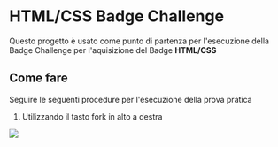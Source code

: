 # HTML/CSS Badge Challenge

Questo progetto è usato come punto di partenza per l'esecuzione della
Badge Challenge per l'aquisizione del Badge **HTML/CSS**

## Come fare

Seguire le seguenti procedure per l'esecuzione della prova pratica 

1. Utilizzando il tasto fork in alto a destra

![](https://forgeh.github.io/html-css/img/fork-button.png)



